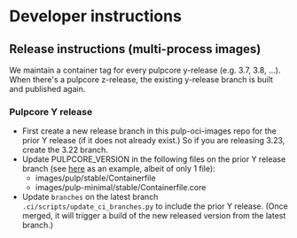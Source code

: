 # Developer instructions

## Release instructions (multi-process images)

We maintain a container tag for every pulpcore y-release (e.g. 3.7, 3.8, ...). When there's a
pulpcore z-release, the existing y-release branch is built and published again.

### Pulpcore Y release

* First create a new release branch in this pulp-oci-images repo for the prior Y release
  (if it does not already exist.) So if you are releasing 3.23, create the 3.22 branch.
* Update PULPCORE_VERSION in the following files on the prior Y release branch
  (see [here](https://github.com/pulp/pulp-oci-images/pull/61/files) as an example, albeit of only 1 file):
  * images/pulp/stable/Containerfile
  * images/pulp-minimal/stable/Containerfile.core
* Update `branches` on the latest branch `.ci/scripts/update_ci_branches.py` to include the prior Y release.
  (Once merged, it will trigger a build of the new released version from the latest branch.)
